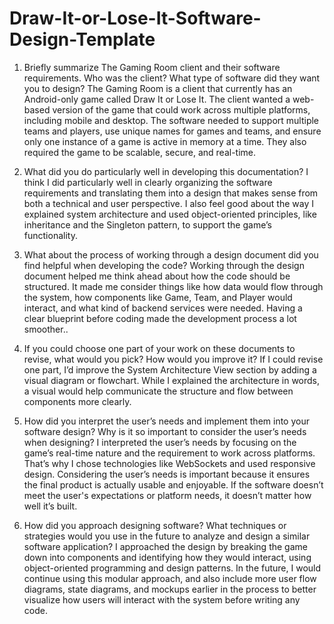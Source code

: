 # Draw-It-or-Lose-It-Software-Design-Template

1. Briefly summarize The Gaming Room client and their software requirements. Who was the client? What type of software did they want you to design?
The Gaming Room is a client that currently has an Android-only game called Draw It or Lose It. The client wanted a web-based version of the game that could work across multiple platforms, including mobile and desktop. The software needed to support multiple teams and players, use unique names for games and teams, and ensure only one instance of a game is active in memory at a time. They also required the game to be scalable, secure, and real-time.

2. What did you do particularly well in developing this documentation?
I think I did particularly well in clearly organizing the software requirements and translating them into a design that makes sense from both a technical and user perspective. I also feel good about the way I explained system architecture and used object-oriented principles, like inheritance and the Singleton pattern, to support the game’s functionality.

3. What about the process of working through a design document did you find helpful when developing the code?
Working through the design document helped me think ahead about how the code should be structured. It made me consider things like how data would flow through the system, how components like Game, Team, and Player would interact, and what kind of backend services were needed. Having a clear blueprint before coding made the development process a lot smoother..

4. If you could choose one part of your work on these documents to revise, what would you pick? How would you improve it?
If I could revise one part, I’d improve the System Architecture View section by adding a visual diagram or flowchart. While I explained the architecture in words, a visual would help communicate the structure and flow between components more clearly.

5. How did you interpret the user’s needs and implement them into your software design? Why is it so important to consider the user’s needs when designing?
I interpreted the user’s needs by focusing on the game’s real-time nature and the requirement to work across platforms. That’s why I chose technologies like WebSockets and used responsive design. Considering the user’s needs is important because it ensures the final product is actually usable and enjoyable. If the software doesn’t meet the user's expectations or platform needs, it doesn’t matter how well it’s built.

6. How did you approach designing software? What techniques or strategies would you use in the future to analyze and design a similar software application?
I approached the design by breaking the game down into components and identifying how they would interact, using object-oriented programming and design patterns. In the future, I would continue using this modular approach, and also include more user flow diagrams, state diagrams, and mockups earlier in the process to better visualize how users will interact with the system before writing any code.
